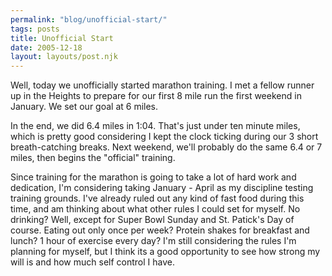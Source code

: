 ```yaml
---
permalink: "blog/unofficial-start/"
tags: posts
title: Unofficial Start
date: 2005-12-18
layout: layouts/post.njk
---
```


Well, today we unofficially started marathon training. I met a fellow runner up in the Heights to prepare for our first 8 mile run the first weekend in January. We set our goal at 6 miles. 

In the end, we did 6.4 miles in 1:04. That's just under ten minute miles, which is pretty good considering I kept the clock ticking during our 3 short breath-catching breaks. Next weekend, we'll probably do the same 6.4 or 7 miles, then begins the "official" training. 

Since training for the marathon is going to take a lot of hard work and dedication, I'm considering taking January - April as my discipline testing training grounds. I've already ruled out any kind of fast food during this time, and am thinking about what other rules I could set for myself. No drinking? Well, except for Super Bowl Sunday and St. Patick's Day of course. Eating out only once per week? Protein shakes for breakfast and lunch? 1 hour of exercise every day? I'm still considering the rules I'm planning for myself, but I think its a good opportunity to see how strong my will is and how much self control I have.